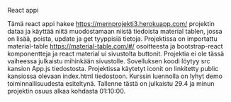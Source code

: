 React appi

Tämä react appi hakee https://mernprojekti3.herokuapp.com/ projektin dataa ja käyttää niitä muodostamaan niistä tiedoista material tablen, jossa on lisää, poista, update ja get tyyppisiä tietoja. Projektissa on importattu material-table https://material-table.com/#/ osoitteesta ja bootstrap-react komponentteja ja react material ui sivustolta buttonit. Projektia ei ole tässä vaiheessa julkaistu mihinkään sivustolle. Sovelluksen koodi löytyy src kansion App.js tiedostosta. Projektissa käytetyt iconit on linkitetty public kansiossa olevaan index.html tiedostoon. Kurssin luennolla on lyhyt demo toiminnallisuudesta esiteltynä. Tallenne tästä on julkaistu 29.4 ja minun projektin osuus alkaa kohdasta 01:10:00. 
